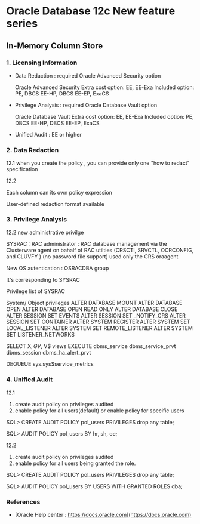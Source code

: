 # Oracle Database 12c New feature series

## In-Memory Column Store

### 1. Licensing Information


 - Data Redaction : required Oracle Advanced Security option
 
    Oracle Advanced Security
    Extra cost option: EE, EE-Exa
    Included option: PE, DBCS EE-HP, DBCS EE-EP, ExaCS

 - Privilege Analysis : required  Oracle Database Vault option
   
   Oracle Database Vault 
   Extra cost option: EE, EE-Exa
   Included option: PE, DBCS EE-HP, DBCS EE-EP, ExaCS

 - Unified Audit : EE or higher


### 2. Data Redaction


12.1 
when you create the policy , you can provide only one "how to redact" specification

12.2 

Each column can its own policy expression

User-defined redaction format available




### 3. Privilege Analysis

12.2  new administrative privilge

SYSRAC : RAC administrator : RAC database management via the Clusterware agent on bahalf of RAC utilties
(CRSCTl, SRVCTL, OCRCONFIG, and CLUVFY )
(no password file support)
used only the CRS oraagent

New OS autentication : OSRACDBA group

It's corresponding to SYSRAC 


Privilege list of SYSRAC

System/ Object privileges
ALTER DATABASE MOUNT
ALTER DATABASE OPEN
ALTER DATABASE OPEN READ ONLY
ALTER DATABASE CLOSE
ALTER SESSION SET EVENTS
ALTER SESSION SET _NOTIFY_CRS
ALTER SESSION SET CONTAINER
ALTER SYSTEM REGISTER
ALTER SYSTEM SET LOCAL_LISTENER
ALTER SYSTEM SET REMOTE_LISTENER
ALTER SYSTEM SET LISTENER_NETWORKS

SELECT X$, GV$, V$ views
EXECUTE
dbms_service
dbms_service_prvt
dbms_session
dbms_ha_alert_prvt

DEQUEUE sys.sys$service_metrics



### 4. Unified Audit


12.1 

1. create audit policy on privileges audited
2. enable policy for all users(default) or 
enable policy for specific users

SQL> CREATE AUDIT POLICY pol_users
PRIVILEGES drop any table;

SQL> AUDIT POLICY pol_users BY hr, sh, oe;

12.2

1. create audit policy on privileges audited
2. enable policy for all users being granted the role.

SQL> CREATE AUDIT POLICY pol_users
PRIVILEGES drop any table;

SQL> AUDIT POLICY pol_users BY USERS WITH GRANTED ROLES dba;




### References
 - [Oracle Help center : https://docs.oracle.com](https://docs.oracle.com)
